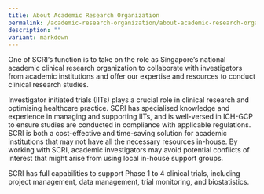 ```yaml
---
title: About Academic Research Organization
permalink: /academic-research-organization/about-academic-research-organization/
description: ""
variant: markdown
---
```

One of SCRI’s function is to take on the role as Singapore’s national academic clinical research organization to collaborate with investigators from academic institutions and offer our expertise and resources to conduct clinical research studies.

Investigator initiated trials (IITs) plays a crucial role in clinical research and optimising healthcare practice.  SCRI has specialised knowledge and experience in managing and supporting IITs, and is well-versed in ICH-GCP to ensure studies are conducted in compliance with applicable regulations. SCRI is both a cost-effective and time-saving solution for academic institutions that may not have all the necessary resources in-house. By working with SCRI, academic investigators may avoid potential conflicts of interest that might arise from using local in-house support groups.

SCRI has full capabilities to support Phase 1 to 4 clinical trials, including project management, data management, trial monitoring, and biostatistics.
